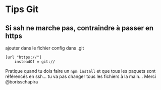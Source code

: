 # Tips Git

## Si ssh ne marche pas, contraindre à passer en https
ajouter dans le fichier config dans .git

```
[url "https://"]
    insteadOf = git://
```

Pratique quand tu dois faire un `npm install` et que tous les paquets sont référencés en ssh… tu va pas changer tous les fichiers à la main…
Merci @borisschapira

